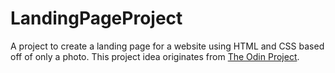 # LandingPageProject
A project to create a landing page for a website using HTML and CSS based off of only a photo.
This project idea originates from [The Odin Project](https://www.theodinproject.com).
